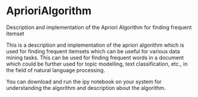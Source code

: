 # AprioriAlgorithm
Description and implementation of the Apriori Algorithm for finding frequent itemset

This is a description and implementation of the apriori algorithm which is used for finding frequent itemsets which
can be useful for various data mining tasks. This can be used for finding frequent words in a document which could 
be further used for topic modelling, text classification, etc., in the field of natural language processing.

You can download and run the ipy notebook on your system for understanding the algorithm and description about the 
algorithm.
